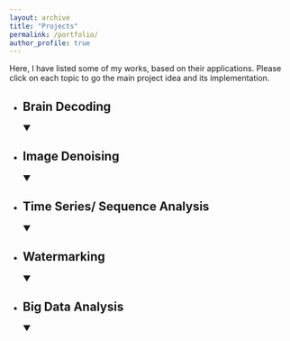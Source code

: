 ```yaml
---
layout: archive
title: "Projects"
permalink: /portfolio/
author_profile: true
---
```

<link rel="stylesheet" href="{{ site.baseurl }}/assets/css/mylib.css">
Here, I have listed some of my works, based on their applications. Please click on each topic to go the main project idea and its implementation. 


<!-- Brain Decoding -->
<ul>
    <li onclick="toggleVisibility('brain-decoding')"><h2>Brain Decoding</h2> &#9660;
        <ul id="brain-decoding" style="display: none;">
            <li>
                <p><strong>Brain Decoding Using Connectivity Informed Models</strong></p>
                <button id="BRDEC" onclick="toggleVisibility('BRDEC-content'); event.stopPropagation();" class="custom-button">Main idea</button>
                <a href="https://github.com/Aarian/BrainDecoding" target="_blank" class="custom-button">Code</a>
                <a href="https://aarian.github.io/BrainDecoding/intro.html" target="_blank" class="custom-button">Jupyter Book</a>
                <a href="https://github.com/Aarian/BrainDecoding/tree/master/Slides" target="_blank" class="custom-button">Slides</a>
                <div id="BRDEC-content" style="display: none;" class="content">
                    <p> Brain decoding is a procedure for descovering the brain activity, based on its encoded data. Here a graph neural network approach has been used for training, and task classification of encoded data.</p>
                </div>
            </li>
        </ul>
    </li>
</ul>


<!-- Image Denoising -->
<ul>
    <li onclick="toggleVisibility('image-denoising')"><h2>Image Denoising</h2> &#9660;
        <ul id="image-denoising" style="display: none;">
            <!-- NOI -->
            <li>
                <p><strong>Image Multiplicative Noise Removal Using Statistical Modeling In The Shearlet Domain. (M.Sc. Thesis)</strong></p>
                <button id="NOI" onclick="toggleVisibility('NOI-content'); event.stopPropagation();" class="custom-button">Main idea</button>
                <button id="NOI-Code" onclick="toggleVisibility('NOI-Code-content'); event.stopPropagation();" class="custom-button">Code</button>
                <div id="NOI-content" style="display: none;" class="content">
                    <p> Noise, and distortions, especially multiplicative noise, cause granular effects on images. The pivotal point of this work is to remove such effects by transferring the image to the shearlet domain, and statistically model the coefficients to obtain an efficient estimator. For more details please check my <a href="/publications">publications</a>. <span class="code-style">Matlab</span></p>
                </div>
                <div id="NOI-Code-content" style="display: none;" class="content">
                    <p> For implementations please check my <a href="/publications">publications.</a></p>
                </div>
            </li>
        </ul>
    </li>
</ul>

<!-- Time Series/ Sequence Analysis -->
<ul>
    <li onclick="toggleVisibility('time-series')"><h2>Time Series/ Sequence Analysis</h2> &#9660;
        <ul id="time-series" style="display: none;">
            <!-- FwFw -->
            <li>
                <p><strong>Forward Forward algorithm on speaker identification.</strong></p>
                <button id="FwFw" onclick="toggleVisibility('FwFw-content'); event.stopPropagation();" class="custom-button">Main idea</button>
                <a href="https://github.com/Aarian/Forward_Forward_TimeSeries" target="_blank" class="custom-button">Code</a>
                <div id="FwFw-content" style="display: none;" class="content">
                    <p> Here I have implemented the <a href="https://arxiv.org/abs/2212.13345">forward-forward algorithm</a> for the time series (speech) data, for my conversational AI course. The <span class="code-style">.ipynb</span> file is self contained and has all the detailed information. I also used <a href="https://github.com/mpezeshki/pytorch_forward_forward">this implementation</a> for digit classification and was extended to time series data. <span class="code-style">Python, Pytorch</span></p>
                </div>
            </li>
            <!-- ASR -->
            <li>
                <p><strong>Automatic Speech Recognition(ASR) using hybryd attention + CTC model.</strong></p>
                <button id="ASR" onclick="toggleVisibility('ASR-content'); event.stopPropagation();" class="custom-button">Main idea</button>
                <a href="https://github.com/Aarian/ASR_CTC" target="_blank" class="custom-button">Code</a>
                <div id="ASR-content" style="display: none;" class="content">
                    <p> Using CRDNN model and CTC loss for ASR task. <span class="code-style">Python, speechbrain</span></p>
                </div>
            </li>
            <!-- GLM -->
            <li>
                <p><strong>Generative Language Model</strong></p>
                <button id="GLM" onclick="toggleVisibility('GLM-content'); event.stopPropagation();" class="custom-button">Main idea</button>
                <a href="https://github.com/Aarian/GenerativeLM" target="_blank" class="custom-button">Code</a>
                <div id="GLM-content" style="display: none;" class="content">
                    <p> Here a transformer-based model is used to learn the distribution of text data and finally generate related data, as samples. <span class="code-style">Python, speechbrain</span></p>
                </div>
            </li>
            <!-- MTR -->
            <li>
                <p><strong>Machine Translation</strong></p>
                <button id="MTR" onclick="toggleVisibility('MTR-content'); event.stopPropagation();" class="custom-button">Main idea</button>
                <a href="https://github.com/Aarian/Seq2Seq_MachineTranslation" target="_blank" class="custom-button">Code</a>
                <div id="MTR-content" style="display: none;" class="content">
                    <p> Machine traslation task is implemented using a seq2seq model and a GRU based Encoder/ Decoder Attentive model. <span class="code-style">Python, speechbrain</span></p>
                </div>
            </li>
            <!-- STA -->
            <li>
                <p><strong>Air pollution prediction based on statistical models, random processes (GARCH / ARIMA(X) / SARIMA / ETS)</strong></p>
                <button id="STA" onclick="toggleVisibility('STA-content'); event.stopPropagation();" class="custom-button">Main idea</button>
                <button id="STA-Code" onclick="toggleVisibility('STA-Code-content'); event.stopPropagation();" class="custom-button">Code</button>
                <div id="STA-content" style="display: none;" class="content">
                    <p> Most of the time series are non-stationary, making it hard to follow and predict their future values. In this work, random processes mentioned above were used to learn some patterns like trends, seasonality, volatility clustering, etc. Having this gives us the flexibility to tackle with small amount of data and easier prediction on time series. <span class="code-style">Python, Stats.model.</span></p>
                </div>
                <div id="STA-Code-content" style="display: none;" class="content">
                    <p> This is a private project for AUT and the code is not shareable.</p>
                </div>
            </li>
        </ul>
    </li>
</ul>

<!-- Watermarking -->
<ul>
    <li onclick="toggleVisibility('watermarking')"><h2>Watermarking</h2> &#9660;
        <ul id="watermarking" style="display: none;">
            <!-- WTR -->
            <li>
                <p><strong>Statistical Analysis of Contourlet Coefficients of Watermarked Images.</strong></p>
                <button id="WTR" onclick="toggleVisibility('WTR-content'); event.stopPropagation();" class="custom-button">Main idea</button>
                <a href="https://github.com/Aarian/Watermark_Detector" target="_blank" class="custom-button">Code</a>
                <div id="WTR-content" style="display: none;" class="content">
                    <p> Designing an efficient statistical detector to classify the watermarked coefficients from the clear one. The Generalized Gaussian as a prior for contourlet coefficient is employed, and ROC curve is used to evaluate the designed statistical detector. <span class="code-style">Matlab</span></p>
                </div>
            </li>
            <!-- RND -->
            <li>
                <p><strong>Injecting a text message into a 12 channels electrocardiogram signal based on pseudo-random permutation. (B.Sc. Project)</strong></p>
                <button id="RND" onclick="toggleVisibility('RND-content'); event.stopPropagation();" class="custom-button">Main idea</button>
                <a href="https://github.com/Aarian/ECG-Watermarking" target="_blank" class="custom-button">Code</a>
                <div id="RND-content" style="display: none;" class="content">
                    <p> The key point relies on erratically, by a pseudo-random permutation algorithm, change the channels order, without information loss. <span class="code-style">Matlab</span></p>
                </div>
            </li>
        </ul>
    </li>
</ul>

<!-- Big Data -->
<ul>
    <li onclick="toggleVisibility('big-data')"><h2>Big Data Analysis</h2> &#9660;
        <ul id="big-data" style="display: none;">
            <!-- BDA-CUR -->
            <li>
                <p><strong>High dimentional KNN algorithm with CUR matrix approximation </strong></p>
                <button id="BDA" onclick="toggleVisibility('BDA-content'); event.stopPropagation();" class="custom-button">Main idea</button>
                <a href="https://github.com/Aarian/KNN_CUR" target="_blank" class="custom-button">Code</a>
                <div id="BDA-content" style="display: none;" class="content">
                    <p> Implementation of KNN algorithm based on a dimension reduction algorithm (CUR decomposition as low rank approximation of SVD). <span class="code-style">Python, Matlab</span></p>
                </div>
            </li>
            <!-- BDA-LSH -->
            <li>
                <p><strong>High dimentional KNN algorithm with Locality Sensitive Hashing(LSH) </strong></p>
                <button id="BDA-LSH" onclick="toggleVisibility('BDA-LSH-content'); event.stopPropagation();" class="custom-button">Main idea</button>
                <a href="https://github.com/Aarian/KNN_LSH.git" target="_blank" class="custom-button">Code</a>
                <div id="BDA-LSH-content" style="display: none;" class="content">
                    <p> Implementation of KNN algorithm based on Locality Sensitive Hashing(LSH). <span class="code-style">Python</span></p>
                </div>
            </li>
        </ul>
    </li>
</ul>


